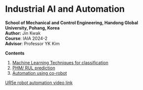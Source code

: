 # Industrial AI and Automation
**School of Mechanical and Control Engineering, Handong Global University, Pohang, Korea**   
**Author:** Jin Kwak   
**Course**: IAIA 2024-2   
**Advisor**: Professor YK Kim   


**Contents**   
   
1. [Machine Learning Techniques for classification](https://github.com/Kwak-Jin/IAIA/tree/master/Assignments/Assignment_FeautureExtraction_CWRUsmall)
2. [PHM/ RUL prediction](https://github.com/Kwak-Jin/IAIA/blob/master/Project/Industrial%20Classification%20and%20PHM/Drying%20Process%20RUL%20Estimation%20%26%20Classification%20using%20ML.pdf)
3. [Automation using co-robot](https://github.com/Kwak-Jin/IAIA/blob/master/Project/Robot%20Automation/RobotAutomation.md) 

[UR5e robot automation video link](https://www.youtube.com/playlist?list=PLyLldKqQS-ljDFQ2j4H5K8Y90axQAUm27)
